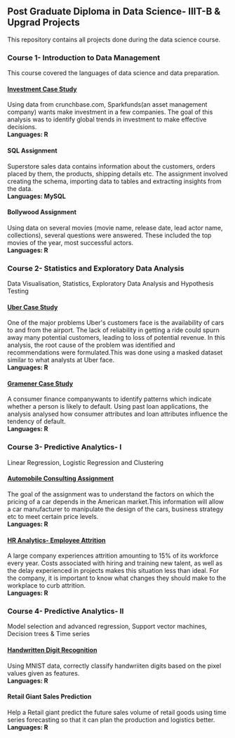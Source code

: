 ## Post Graduate Diploma in Data Science- IIIT-B & Upgrad Projects
This repository contains all projects done during the data science course.  

### Course 1- Introduction to Data Management
This course covered the languages of data science and data preparation.  

#### [Investment Case Study](https://github.com/23devanshi/PGDDS-assignments/tree/master/Course%201/Investmentcasestudy)
Using data from crunchbase.com, Sparkfunds(an asset management company) wants make investment in a few companies. The goal of this analysis was to identify global trends in investment to make effective decisions.  
**Languages: R**

#### SQL Assignment
Superstore sales data contains information about the customers, orders placed by them, the products, shipping details etc. The assignment involved creating the schema, importing data to tables and  extracting insights from the data.  
**Languages: MySQL**

#### Bollywood Assignment
Using data on several movies (movie name, release date, lead actor name, collections), several questions were answered. These included  the top movies of the year, most successful actors.  
**Languages: R**

### Course 2- Statistics and Exploratory Data Analysis
Data Visualisation, Statistics, Exploratory Data Analysis and Hypothesis Testing

#### [Uber Case Study](https://github.com/23devanshi/PGDDS-assignments/tree/master/Course%202/Uber)
One of the major problems Uber's customers face is the availability of cars to and from the airport. The lack of reliability in getting a ride could spurn away many potential customers, leading to loss of potential revenue. In this analysis, the root cause of the problem was identified and recommendations were formulated.This was done using a masked dataset similar to what analysts at Uber face.  
**Languages: R**

#### [Gramener Case Study](https://github.com/23devanshi/PGDDS-assignments/tree/master/Course%202/Gramener%20Case%20Study)
A consumer finance companywants to identify patterns which indicate whether a person is likely to default. Using past loan applications, the analysis analysed how consumer attributes and loan attributes influence the tendency of default.  
**Languages: R**

### Course 3- Predictive Analytics- I
Linear Regression, Logistic Regression and Clustering

#### [Automobile Consulting Assignment](https://github.com/23devanshi/PGDDS-assignments/tree/master/Course%203/Linear%20Regression)
The goal of the assignment was to understand the factors on which the pricing of a car depends in the American market.This information will allow a car manufacturer to manipulate the design of the cars, business strategy etc to meet certain price levels.  
**Languages: R**

#### [HR Analytics- Employee Attrition](https://github.com/23devanshi/PGDDS-assignments/tree/main/Course%203/HR%20Analytics)
A large company experiences attrition amounting to 15% of its workforce every year. Costs associated with hiring and training new talent, as well as the delay experienced in projects makes this situation less than ideal. For the company, it is important to know what changes they should make to the workplace to curb attrition.  
**Languages: R**

### Course 4- Predictive Analytics- II
Model selection and advanced regression, Support vector machines, Decision trees & Time series

#### [Handwritten Digit Recognition](https://github.com/23devanshi/PGDDS-assignments/tree/main/Course%204/Handwritten%20Digit%20Cl)
Using MNIST data, correctly classify handwriiten digits based on the pixel values given as features.  
**Languages: R**

#### Retail Giant Sales Prediction
Help a Retail giant predict the future sales volume of retail goods using time series forecasting so that it can plan the production and logistics better.  
**Languages: R**
